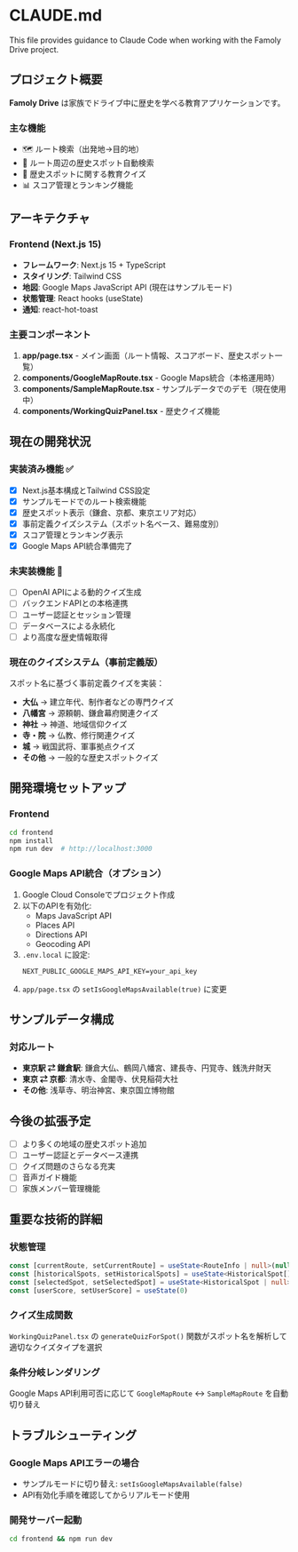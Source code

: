 # CLAUDE.md

This file provides guidance to Claude Code when working with the Famoly Drive project.

## プロジェクト概要

**Famoly Drive** は家族でドライブ中に歴史を学べる教育アプリケーションです。

### 主な機能
- 🗺️ ルート検索（出発地→目的地）
- 📍 ルート周辺の歴史スポット自動検索
- 🎯 歴史スポットに関する教育クイズ
- 📊 スコア管理とランキング機能

## アーキテクチャ

### Frontend (Next.js 15)
- **フレームワーク**: Next.js 15 + TypeScript
- **スタイリング**: Tailwind CSS
- **地図**: Google Maps JavaScript API (現在はサンプルモード)
- **状態管理**: React hooks (useState)
- **通知**: react-hot-toast

### 主要コンポーネント
1. **app/page.tsx** - メイン画面（ルート情報、スコアボード、歴史スポット一覧）
2. **components/GoogleMapRoute.tsx** - Google Maps統合（本格運用時）
3. **components/SampleMapRoute.tsx** - サンプルデータでのデモ（現在使用中）
4. **components/WorkingQuizPanel.tsx** - 歴史クイズ機能

## 現在の開発状況

### 実装済み機能 ✅
- [x] Next.js基本構成とTailwind CSS設定
- [x] サンプルモードでのルート検索機能
- [x] 歴史スポット表示（鎌倉、京都、東京エリア対応）
- [x] 事前定義クイズシステム（スポット名ベース、難易度別）
- [x] スコア管理とランキング表示
- [x] Google Maps API統合準備完了

### 未実装機能 🚧
- [ ] OpenAI APIによる動的クイズ生成
- [ ] バックエンドAPIとの本格連携
- [ ] ユーザー認証とセッション管理
- [ ] データベースによる永続化
- [ ] より高度な歴史情報取得

### 現在のクイズシステム（事前定義版）
スポット名に基づく事前定義クイズを実装：
- **大仏** → 建立年代、制作者などの専門クイズ
- **八幡宮** → 源頼朝、鎌倉幕府関連クイズ  
- **神社** → 神道、地域信仰クイズ
- **寺・院** → 仏教、修行関連クイズ
- **城** → 戦国武将、軍事拠点クイズ
- **その他** → 一般的な歴史スポットクイズ

## 開発環境セットアップ

### Frontend
```bash
cd frontend
npm install
npm run dev  # http://localhost:3000
```

### Google Maps API統合（オプション）
1. Google Cloud Consoleでプロジェクト作成
2. 以下のAPIを有効化:
   - Maps JavaScript API
   - Places API
   - Directions API  
   - Geocoding API
3. `.env.local` に設定:
   ```
   NEXT_PUBLIC_GOOGLE_MAPS_API_KEY=your_api_key
   ```
4. `app/page.tsx` の `setIsGoogleMapsAvailable(true)` に変更

## サンプルデータ構成

### 対応ルート
- **東京駅 ⇄ 鎌倉駅**: 鎌倉大仏、鶴岡八幡宮、建長寺、円覚寺、銭洗弁財天
- **東京 ⇄ 京都**: 清水寺、金閣寺、伏見稲荷大社
- **その他**: 浅草寺、明治神宮、東京国立博物館

## 今後の拡張予定
- [ ] より多くの地域の歴史スポット追加
- [ ] ユーザー認証とデータベース連携
- [ ] クイズ問題のさらなる充実
- [ ] 音声ガイド機能
- [ ] 家族メンバー管理機能

## 重要な技術的詳細

### 状態管理
```typescript
const [currentRoute, setCurrentRoute] = useState<RouteInfo | null>(null)
const [historicalSpots, setHistoricalSpots] = useState<HistoricalSpot[]>([])
const [selectedSpot, setSelectedSpot] = useState<HistoricalSpot | null>(null)
const [userScore, setUserScore] = useState(0)
```

### クイズ生成関数
`WorkingQuizPanel.tsx` の `generateQuizForSpot()` 関数がスポット名を解析して適切なクイズタイプを選択

### 条件分岐レンダリング
Google Maps API利用可否に応じて `GoogleMapRoute` ↔ `SampleMapRoute` を自動切り替え

## トラブルシューティング

### Google Maps APIエラーの場合
- サンプルモードに切り替え: `setIsGoogleMapsAvailable(false)`
- API有効化手順を確認してからリアルモード使用

### 開発サーバー起動
```bash
cd frontend && npm run dev
```
